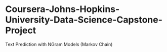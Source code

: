 # Coursera-Johns-Hopkins-University-Data-Science-Capstone-Project
Text Prediction with NGram Models (Markov Chain)
